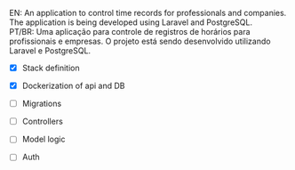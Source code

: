 EN: An application to control time records for professionals and companies. The application is being developed using Laravel and PostgreSQL. <br>
PT/BR:  Uma aplicação para controle de registros de horários para profissionais e empresas. O projeto está sendo desenvolvido utilizando Laravel e PostgreSQL.

- [x] Stack definition
- [x] Dockerization of api and DB
- [ ] Migrations
- [ ] Controllers
- [ ] Model logic
- [ ] Auth


